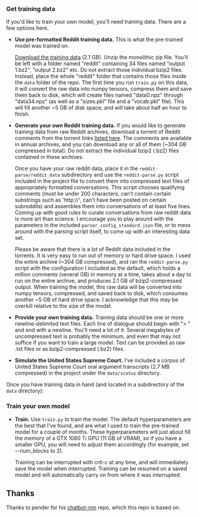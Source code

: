 ### Get training data

If you'd like to train your own model, you'll need training data. There are a few options here.

- **Use pre-formatted Reddit training data.** This is what the pre-trained model was trained on.

  [Download the training data](https://drive.google.com/uc?id=1s77S7COjrb3lOnfqvXYfn7sW_x5U1_l9&export=download) (2.1 GB). Unzip the monolithic zip file. You'll be left with a folder named "reddit" containing 34 files named "output 1.bz2", "output 2.bz2" etc. Do not extract those individual bzip2 files. Instead, place the whole "reddit" folder that contains those files inside the `data` folder of the repo. The first time you run `train.py` on this data, it will convert the raw data into numpy tensors, compress them and save them back to disk, which will create files named "data0.npz" through "data34.npz" (as well as a "sizes.pkl" file and a "vocab.pkl" file). This will fill another ~5 GB of disk space, and will take about half an hour to finish.

- **Generate your own Reddit training data.** If you would like to generate training data from raw Reddit archives, download a torrent of Reddit comments from the torrent links [listed here](https://www.reddit.com/r/datasets/comments/65o7py/updated_reddit_comment_dataset_as_torrents/). The comments are available in annual archives, and you can download any or all of them (~304 GB compressed in total). Do not extract the individual bzip2 (.bz2) files contained in these archives.

  Once you have your raw reddit data, place it in the `reddit-parse/reddit_data` subdirectory and use the `reddit-parse.py` script included in the project file to convert them into compressed text files of appropriately formatted conversations. This script chooses qualifying comments (must be under 200 characters, can't contain certain substrings such as 'http://', can't have been posted on certain subreddits) and assembles them into conversations of at least five lines. Coming up with good rules to curate conversations from raw reddit data is more art than science. I encourage you to play around with the parameters in the included `parser_config_standard.json` file, or to mess around with the parsing script itself, to come up with an interesting data set.

  Please be aware that there is a *lot* of Reddit data included in the torrents. It is very easy to run out of memory or hard drive space. I used the entire archive (~304 GB compressed), and ran the `reddit-parse.py` script with the configuration I included as the default, which holds a million comments (several GB) in memory at a time, takes about a day to run on the entire archive, and produces 2.1 GB of bzip2-compressed output. When training the model, this raw data will be converted into numpy tensors, compressed, and saved back to disk, which consumes another ~5 GB of hard drive space. I acknowledge that this may be overkill relative to the size of the model.

- **Provide your own training data.** Training data should be one or more newline-delimited text files. Each line of dialogue should begin with "> " and end with a newline. You'll need a lot of it. Several megabytes of uncompressed text is probably the minimum, and even that may not suffice if you want to train a large model. Text can be provided as raw .txt files or as bzip2-compressed (.bz2) files.

- **Simulate the United States Supreme Court.** I've included a corpus of United States Supreme Court oral argument transcripts (2.7 MB compressed) in the project under the `data/scotus` directory.

Once you have training data in hand (and located in a subdirectory of the `data` directory):

### Train your own model

- **Train.** Use `train.py` to train the model. The default hyperparameters are the best that I've found, and are what I used to train the pre-trained model for a couple of months. These hyperparameters will just about fill the memory of a GTX 1080 Ti GPU (11 GB of VRAM), so if you have a smaller GPU, you will need to adjust them accordingly (for example, set --num_blocks to 2).

  Training can be interrupted with crtl-c at any time, and will immediately save the model when interrupted. Training can be resumed on a saved model and will automatically carry on from where it was interrupted.

## Thanks

Thanks to pender for his [chatbot-rnn](https://github.com/pender) repo, which this repo is based on.  
